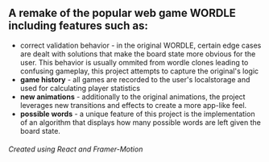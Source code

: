 ## A remake of the popular web game WORDLE including features such as:
* correct validation behavior - in the original WORDLE, certain edge cases are dealt with solutions that make the board state more obvious for the user. This behavior is usually ommited from wordle clones leading to confusing gameplay, this project attempts to capture the original's logic
* **game history** - all games are recorded to the user's localstorage and used for calculating player statistics
* **new animations** - additionally to the original animations, the project leverages new transitions and effects to create a more app-like feel.
* **possible words** - a unique feature of this project is the implementation of an algorithm that displays how many possible words are left given the board state.

###### Created using React and Framer-Motion

